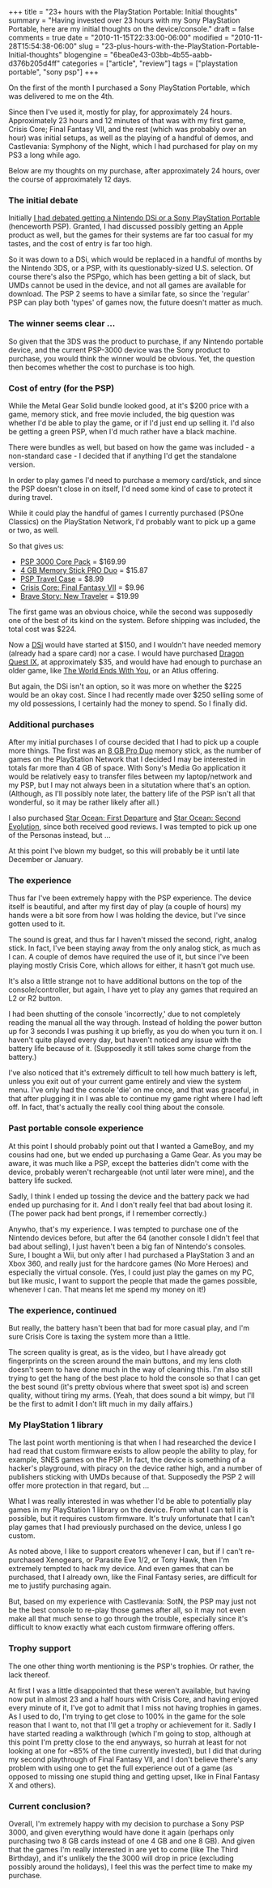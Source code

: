 +++
title = "23+ hours with the PlayStation Portable: Initial thoughts"
summary = "Having invested over 23 hours with my Sony PlayStation Portable, here are my initial thoughts on the device/console."
draft = false
comments = true
date = "2010-11-15T22:33:00-06:00"
modified = "2010-11-28T15:54:38-06:00"
slug = "23-plus-hours-with-the-PlayStation-Portable-Initial-thoughts"
blogengine = "6bea0e43-03bb-4b55-aabb-d376b205d4ff"
categories = ["article", "review"]
tags = ["playstation portable", "sony psp"]
+++

<p>On the first of the month I purchased a Sony PlayStation Portable, which was delivered to me on the 4th.</p>
<p>Since then I've used it, mostly for play, for approximately 24 hours. Approximately 23 hours and 12 minutes of that was with my first game, Crisis Core; Final Fantasy VII, and the rest (which was probably over an hour) was initial setups, as well as the playing of a handful of demos, and Castlevania: Symphony of the Night, which I had purchased for play on my PS3 a long while ago.</p>
<p>Below are my thoughts on my purchase, after approximately 24 hours, over the course of approximately 12 days.</p>
<h3>The initial debate</h3>
<p>Initially <a href="/words/post/Oh-why-cant-I-find-a-reason-to-buy-a-current-gen-portable-console.aspx">I had debated getting a Nintendo DSi or a Sony PlayStation Portable</a> (henceworth PSP). Granted, I had discussed possibly getting an Apple product as well, but the games for their systems are far too casual for my tastes, and the cost of entry is far too high.</p>
<p>So it was down to a DSi, which would be replaced in a handful of months by the Nintendo 3DS, or a PSP, with its questionably-sized U.S. selection. Of course there's also the PSPgo, which has been getting a bit of slack, but UMDs cannot be used in the device, and not all games are available for download. The PSP 2 seems to have&nbsp;a similar fate, so since the 'regular' PSP can play both 'types' of games now, the future doesn't matter as much.</p>
<h3>The winner seems clear ...</h3>
<p>So given that the 3DS was the product to purchase, if any Nintendo portable device, and the current PSP-3000 device was the Sony product to purchase, you would think the winner would be obvious. Yet, the question then becomes whether the cost to purchase is too high.</p>
<h3>Cost of entry (for the PSP)</h3>
<p>While the Metal Gear Solid bundle looked good, at it's $200 price with a game, memory stick, and free movie included, the big question was whether I'd be able to play the game, or if I'd just end up selling it. I'd also be getting a green PSP, when I'd much rather have a black machine.</p>
<p>There were bundles as well, but based on how the game was included - a non-standard case - I decided that if anything I'd get the standalone version.</p>
<p>In order to play games I'd need to purchase a memory card/stick, and since the PSP doesn't close in on itself, I'd need some kind of case to protect it during travel.</p>
<p>While it could play the handful of games I currently purchased (PSOne Classics) on the PlayStation Network, I'd probably want to pick up a game or two, as well.</p>
<p>So that gives us:</p>
<ul>
<li><a rel="external" href="http://www.amazon.com/gp/product/B001KMRN0M?tag=strivinglifen-20">PSP 3000 Core Pack</a> = $169.99</li>
<li><a rel="external" href="http://www.amazon.com/gp/product/B0013AX2JM?tag=strivinglifen-20">4 GB Memory Stick PRO Duo</a> = $15.87</li>
<li><a rel="external" href="http://www.amazon.com/gp/product/B000ASBKHE?tag=strivinglifen-20">PSP Travel Case</a> = $8.99</li>
<li><a rel="external" href="http://www.amazon.com/gp/product/B0014X7SQ6?tag=strivinglifen-20">Crisis Core: Final Fantasy VII</a> = $9.96</li>
<li><a rel="external" href="http://www.amazon.com/gp/product/B000R39IKI?tag=strivinglifen-20">Brave Story: New Traveler</a> = $19.99</li>
</ul>
<p>The first game was an obvious choice, while the second was supposedly one of the best of its kind on the system. Before shipping was included, the total cost was $224.</p>
<p>Now a <a rel="external" href="http://www.amazon.com/gp/product/B001T8W2LW?tag=strivinglifen-20">DSi</a> would have started at $150, and I wouldn't have needed memory (already had a spare card) nor a case. I would have purchased <a rel="external" href="http://www.amazon.com/gp/product/B002I0EH6I?tag=strivinglifen-20">Dragon Quest IX</a>, at approximately $35, and would have had enough to purchase an older game, like <a rel="external" href="http://www.amazon.com/gp/product/B00136MBHA?tag=strivinglifen-20">The World Ends With You</a>, or an Atlus offering.</p>
<p>But again, the DSi isn't an option, so it was more on whether the $225 would be an okay cost. Since I had recently made over $250 selling some of my old possessions, I certainly had the money to spend. So I finally did.</p>
<h3>Additional purchases</h3>
<p>After my initial purchases I of course decided that I had to pick up a couple more things. The first was an <a rel="external" href="http://www.amazon.com/gp/product/B002L2X958?tag=strivinglifen-20">8 GB Pro Duo</a> memory stick, as the number of games on the PlayStation Network that I decided I may be interested in totals far more than 4 GB of space. With Sony's Media Go application it would be relatively easy to transfer files between my laptop/network and my PSP, but I may not always been in a situtation where that's an option. (Although, as I'll possibly note later, the battery life of the PSP isn't all that wonderful, so it may be rather likely after all.)</p>
<p>I also purchased <a rel="external" href="http://www.amazon.com/gp/product/B001CM62UM?tag=strivinglifen-20">Star Ocean: First Departure</a> and <a rel="external" href="http://www.amazon.com/gp/product/B001CM0PJ6?tag=strivinglifen-20">Star Ocean: Second Evolution</a>, since both received good reviews. I was tempted to pick up one of the Personas instead, but ...</p>
<p>At this point I've blown my budget, so this will probably be it until late December or January.</p>
<h3>The experience</h3>
<p>Thus far I've been extremely happy with the PSP experience. The device itself is beautiful, and after my first day of play (a couple of hours) my hands were a bit sore from how I was holding the device, but I've since gotten used to it.</p>
<p>The sound is great, and thus far I haven't missed the second, right, analog stick. In fact, I've been staying away from the only analog stick, as much as I can. A couple of demos have required the use of it, but since I've been playing mostly Crisis Core, which allows for either, it hasn't got much use.</p>
<p>It's also a little strange not to have additional buttons on the top of the console/controller, but again, I have yet to play any games that required an L2 or R2 button.</p>
<p>I had been shutting of the console 'incorrectly,' due to not completely reading the manual all the way through. Instead of holding the power button up for 3 seconds I was pushing it up briefly, as you do when you turn it on. I haven't quite played every day, but haven't noticed any issue with the battery life because of it. (Supposedly it still takes some charge from the battery.)</p>
<p>I've also noticed that it's extremely difficult to tell how much battery is left, unless you exit out of your current game entirely and view the system menu. I've only had the console 'die' on me once, and that was graceful, in that after plugging it in I was able to continue my game right where I had left off. In fact, that's actually the really cool thing about the console.</p>
<h3>Past portable console experience</h3>
<p>At this point I should probably point out that I wanted a GameBoy, and my cousins had one, but we ended up purchasing a Game Gear. As you may be aware, it was much like a PSP, except the batteries didn't come with the device, probably weren't rechargeable (not until later were mine), and the battery life sucked.</p>
<p>Sadly, I think I ended up tossing the device and the battery pack we had ended up purchasing for it. And I don't really feel that bad about losing it. (The power pack had bent prongs, if I remember correctly.)</p>
<p>Anywho, that's my experience. I was tempted to purchase one of the Nintendo devices before, but after the 64 (another console I didn't feel that bad about selling), I just haven't been a big fan of Nintendo's consoles. Sure, I bought a Wii, but only after I had purchased a PlayStation 3 and an Xbox 360, and really just for the hardcore games (No More Heroes) and especially the virtual console. (Yes, I could just play the games on my PC, but like music, I want to support the people that made the games possible, whenever I can. That means let me spend my money on it!)</p>
<h3>The experience, continued</h3>
<p>But really, the battery hasn't been that bad for more casual play, and I'm sure Crisis Core is taxing the system more than a little.</p>
<p>The screen quality is great, as is the video, but I have already got fingerprints on the screen around the main buttons, and my lens cloth doesn't seem to have done much in the way of cleaning this. I'm also still trying to get the hang of the best place to hold the console so that I can get the best sound (it's pretty obvious where that sweet spot is) and screen quality, without tiring my arms. (Yeah, that does sound a bit wimpy, but I'll be the first to admit I don't lift much in my daily affairs.)</p>
<h3>My PlayStation 1 library</h3>
<p>The last point worth mentioning is that when&nbsp;I had researched the device I had read that custom firmware exists to allow people the ability to play, for example, SNES games on the PSP. In fact, the device is something of a hacker's playground, with piracy on the device rather high, and a number of publishers sticking with UMDs because of that. Supposedly the PSP 2 will offer more protection in that regard, but ...</p>
<p>What I was really interested in was whether I'd be able to potentially play games in my PlayStation 1 library on the device. From what I can tell it is possible, but it requires custom firmware. It's truly unfortunate that I can't play games that I had previously purchased on the device, unless I go custom.</p>
<p>As noted above, I like to support creators whenever I can, but if I can't re-purchased Xenogears, or Parasite Eve 1/2, or Tony Hawk, then I'm extremely tempted to hack my device. And even games that can be purchased, that I already own, like the Final Fantasy series, are difficult for me to justify purchasing again.</p>
<p>But, based on my experience with Castlevania: SotN, the PSP may just not be the best console to re-play those games after all, so it may not even make all that much sense to go through the trouble, especially since it's difficult to know exactly what each custom firmware offering offers.</p>
<h3>Trophy support</h3>
<p>The one other thing worth mentioning is the PSP's trophies. Or rather, the lack thereof.</p>
<p>At first I was a little disappointed that these weren't available, but having now put in almost 23 and a half hours with Crisis Core, and having enjoyed every minute of it, I've got to admit that I miss not having trophies in games. As I used to do, I'm trying to get close to 100% in the game for the sole reason that I want to, not that I'll get a trophy or achievement for it. Sadly I have started reading a walkthrough (which I'm going to stop, although at this point I'm pretty close to the end anyways, so hurrah at least for not looking at one for ~85% of the time currently invested), but I did that during my second playthrough of Final Fantasy VII, and I don't believe there's any problem with using one to get the full experience out of a game (as opposed to missing one stupid thing and getting upset, like in Final Fantasy X and others).</p>
<h3>Current conclusion?</h3>
<p>Overall, I'm extremely happy with my decision to purchase a Sony PSP 3000, and given everything would have done it again (perhaps only purchasing&nbsp;two 8 GB cards instead of one 4 GB and one 8 GB). And given that the games I'm really interested in are yet to come (like The Third Birthday), and it's unlikely the the 3000 will drop in price (excluding possibly around the holidays), I feel this was the perfect time to make my purchase.</p>
